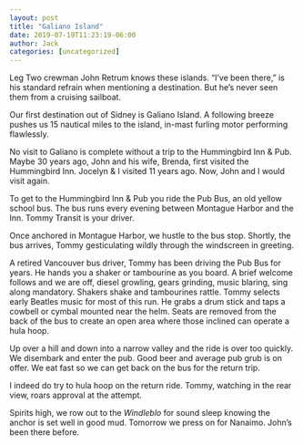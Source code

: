 ```yaml
---
layout: post
title: "Galiano Island"
date: 2019-07-19T11:23:19-06:00
author: Jack
categories: [uncategorized]
---
```


<!-- IMAGE PLACEHOLDER
Original URL: http://windleblo.com/wp-content/uploads/2019/07/IMG_7246-e1563555728173-768x1024.jpg
Filename: IMG_7246-e1563555728173-768x1024.jpg
Date path: 2019/07/IMG_7246-e1563555728173-768x1024.jpg
Caption: Leg Two Crewman at the helm
Instructions: Replace this comment with actual image upload
-->

Leg Two crewman John Retrum knows these islands. “I’ve been there,” is his standard refrain when mentioning a destination. But he’s never seen them from a cruising sailboat. 

Our first destination out of Sidney is Galiano Island. A following breeze pushes us 15 nautical miles to the island, in-mast furling motor performing flawlessly.

<!-- IMAGE PLACEHOLDER
Original URL: http://windleblo.com/wp-content/uploads/2019/07/IMG_7254-1024x768.jpg
Filename: IMG_7254-1024x768.jpg
Date path: 2019/07/IMG_7254-1024x768.jpg
Caption: Pub Bus Stop
Instructions: Replace this comment with actual image upload
-->

No visit to Galiano is complete without a trip to the Hummingbird Inn & Pub. Maybe 30 years ago, John and his wife, Brenda, first visited the Hummingbird Inn. Jocelyn & I visited 11 years ago. Now, John and I would visit again.

<!-- IMAGE PLACEHOLDER
Original URL: http://windleblo.com/wp-content/uploads/2019/07/IMG_7251-e1563555927251-768x1024.jpg
Filename: IMG_7251-e1563555927251-768x1024.jpg
Date path: 2019/07/IMG_7251-e1563555927251-768x1024.jpg
Caption: Tommy!
Instructions: Replace this comment with actual image upload
-->

To get to the Hummingbird Inn & Pub you ride the Pub Bus, an old yellow school bus. The bus runs every evening between Montague Harbor and the Inn. Tommy Transit is your driver.

Once anchored in Montague Harbor, we hustle to the bus stop. Shortly, the bus arrives, Tommy gesticulating wildly through the windscreen in greeting. 

A retired Vancouver bus driver, Tommy has been driving the Pub Bus for years. He hands you a shaker or tambourine as you board. A brief welcome follows and we are off, diesel growling, gears grinding, music blaring, sing along mandatory. Shakers shake and tambourines rattle. Tommy selects early Beatles music for most of this run. He grabs a drum stick and taps a cowbell or cymbal mounted near the helm. Seats are removed from the back of the bus to create an open area where those inclined can operate a hula hoop.

<!-- IMAGE PLACEHOLDER
Original URL: http://windleblo.com/wp-content/uploads/2019/07/IMG_7252-1024x768.jpg
Filename: IMG_7252-1024x768.jpg
Date path: 2019/07/IMG_7252-1024x768.jpg
Caption: Tommy at the wheel
Instructions: Replace this comment with actual image upload
-->

Up over a hill and down into a narrow valley and the ride is over too quickly. We disembark and enter the pub. Good beer and average pub grub is on offer. We eat fast so we can get back on the bus for the return trip.

I indeed do try to hula hoop on the return ride. Tommy, watching in the rear view, roars approval at the attempt. 

Spirits high, we row out to the _Windleblo_ for sound sleep knowing the anchor is set well in good mud. Tomorrow we press on for Nanaimo. John’s been there before.